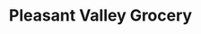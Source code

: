 ---
title: "Pleasant Valley Grocery"
url: /pleasant-valley/pleasant-valley-grocery/
shop: Lebensmittel
---